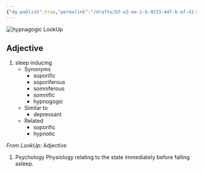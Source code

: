 ```yaml
---
{"dg-publish":true,"permalink":"/drafts/b7-e2-ee-1-b-9233-447-b-af-41-313-c94-bf-1-a5-c/","dgHomeLink":true,"dgPassFrontmatter":false}
---
```



![hypnagogic LookUp](https://i.snap.as/Ua8V0uVG.png)


## Adjective

1. sleep inducing
	- Synonyms
		- soporific
		- soporiferous
		- somniferous
		- somnific
		- hypnogogic
	- Similar to
		- depressant
	- Related
		- soporific
		- hypnotic

*From LookUp*:
Adjective
1.	Psychology Physiology relating to the state immediately before falling asleep.